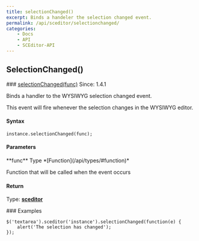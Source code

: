```yaml
---
title: selectionChanged()
excerpt: Binds a handeler the selection changed event.
permalink: /api/sceditor/selectionchanged/
categories:
    - Docs
    - API
    - SCEditor-API
---
```

## SelectionChanged()


<article class="api method" markdown="1">
### <a id="selectionChanged-func" href="#selectionChanged-func">selectionChanged(func)</a> <span class="since">Since: 1.4.1</span>

Binds a handler to the WYSIWYG selection changed event.

This event will fire whenever the selection changes in the WYSIWYG editor.


#### Syntax

	instance.selectionChanged(func);


#### Parameters

<div class="parameters">
<div class="parameter" markdown="1">
**func**  
Type *[Function](/api/types/#function)*

Function that will be called when the event occurs
</div>
</div>


#### Return

Type: **[sceditor](/api/types/#sceditor)**


<article class="api examples" markdown="1">
### Examples

	$('textarea').sceditor('instance').selectionChanged(function(e) {
		alert('The selection has changed');
	});

</article>
</article>

